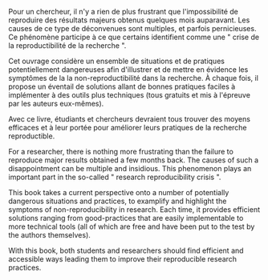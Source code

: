 Pour un chercheur, il n'y a rien de plus frustrant que 
l'impossibilité de reproduire des résultats majeurs obtenus 
quelques mois auparavant. Les causes de ce type de déconvenues 
sont multiples, et parfois pernicieuses. Ce phénomène participe 
à ce que certains identifient comme une " crise de la 
reproductibilité de la recherche ".

Cet ouvrage considère un ensemble de situations et de pratiques
potentiellement dangereuses afin d'illustrer et de mettre en évidence 
les symptômes de la la non-reproductibilité dans la recherche. À chaque 
fois, il propose un éventail de solutions allant de bonnes 
pratiques faciles à implémenter à des outils plus techniques (tous gratuits et 
mis à l'épreuve par les auteurs eux-mêmes).

Avec ce livre, étudiants et chercheurs devraient tous trouver des moyens efficaces 
et à leur portée pour améliorer leurs pratiques de la recherche reproductible.



For a researcher, there is nothing more frustrating than 
the failure to reproduce major results obtained a few 
months back. The causes of such a disappointment can be 
multiple and insidious. This phenomenon plays an important 
part in the so-called " research reproducibility crisis ".

This book takes a current perspective onto a number of potentially dangerous 
situations and practices, to examplify and highlight the symptoms of 
non-reproducibility in research. Each time, it provides
efficient solutions ranging from good-practices that are easily implementable to more 
technical tools (all of which are free and have been put to the test by the authors 
themselves).

With this book, both students and researchers should find efficient 
and accessible ways leading them to improve their reproducible research practices.
